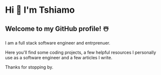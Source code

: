 # Hi 👋 I'm Tshiamo
## Welcome to my GitHub profile! ☃️

I am a full stack software engineer and entrprenuer.

Here you'll find some coding projects, a few helpful resources I personally use as a software engineer and a few articles I write.

Thanks for stopping by.
